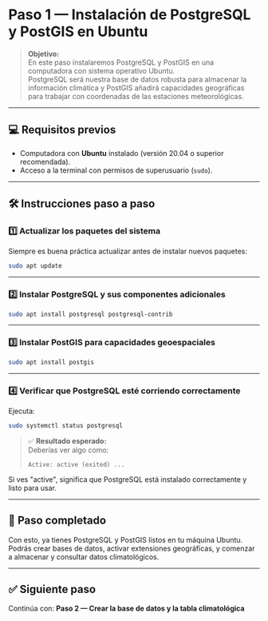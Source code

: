 # Paso 1 — Instalación de PostgreSQL y PostGIS en Ubuntu

> **Objetivo:**  
> En este paso instalaremos PostgreSQL y PostGIS en una computadora con sistema operativo Ubuntu.  
> PostgreSQL será nuestra base de datos robusta para almacenar la información climática y PostGIS añadirá capacidades geográficas para trabajar con coordenadas de las estaciones meteorológicas.

---

## 💻 Requisitos previos

- Computadora con **Ubuntu** instalado (versión 20.04 o superior recomendada).
- Acceso a la terminal con permisos de superusuario (`sudo`).

---

## 🛠️ Instrucciones paso a paso

### 1️⃣ Actualizar los paquetes del sistema

Siempre es buena práctica actualizar antes de instalar nuevos paquetes:

```bash
sudo apt update
```

---

### 2️⃣ Instalar PostgreSQL y sus componentes adicionales

```bash
sudo apt install postgresql postgresql-contrib
```

---

### 3️⃣ Instalar PostGIS para capacidades geoespaciales

```bash
sudo apt install postgis
```

---

### 4️⃣ Verificar que PostgreSQL esté corriendo correctamente

Ejecuta:

```bash
sudo systemctl status postgresql
```

> ✅ **Resultado esperado:**  
> Deberías ver algo como:
> ```
> Active: active (exited) ...
> ```

Si ves "active", significa que PostgreSQL está instalado correctamente y listo para usar.

---

## 🚀 Paso completado

Con esto, ya tienes PostgreSQL y PostGIS listos en tu máquina Ubuntu.  
Podrás crear bases de datos, activar extensiones geográficas, y comenzar a almacenar y consultar datos climatológicos.

---

## ✅ Siguiente paso

Continúa con: **Paso 2 — Crear la base de datos y la tabla climatológica**

